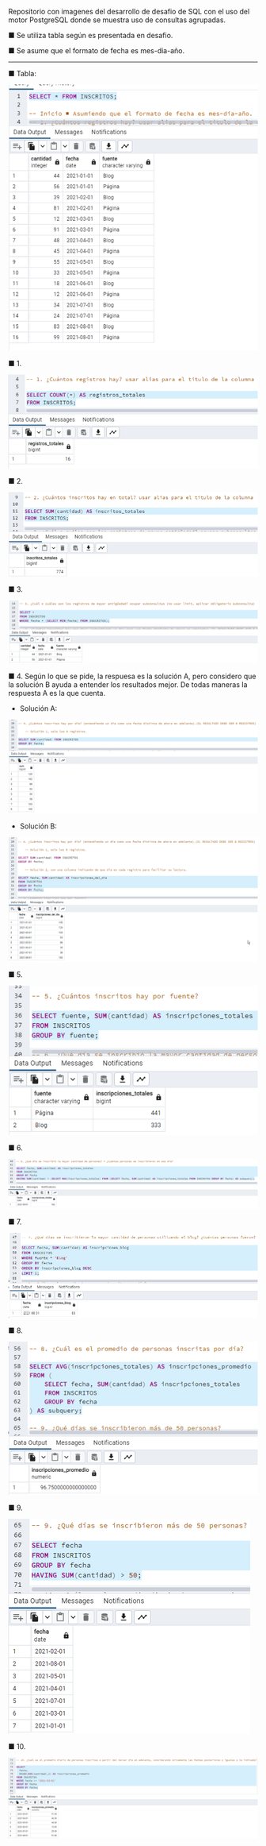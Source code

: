 Repositorio con imagenes del desarrollo de desafio de SQL con el uso del motor PostgreSQL donde se muestra uso de consultas agrupadas.

■ Se utiliza tabla según es presentada en desafio.

■ Se asume que el formato de fecha es mes-dia-año.

*********

■ Tabla:

![Tabla](img/0.png)

■ 1.

![Respuesta 1](img/1.png)

■ 2.

![Respuesta 2](img/2.png)

■ 3.

![Respuesta 3](img/3.png)

■ 4. Según lo que se pide, la respuesa es la solución A, pero considero que la solución B ayuda a entender los resultados mejor. De todas maneras la respuesta A es la que cuenta.

  * Solución A:

  ![Respuesta 4a](img/4a.png)

  * Solución B:

  ![Respuesta 4b](img/4b.png)
  
■ 5.

![Respuesta 5](img/5.png)

■ 6.

![Respuesta 6](img/6.png)

■ 7.

![Respuesta 7](img/7.png)

■ 8.

![Respuesta 8](img/8.png)

■ 9.

![Respuesta 9](img/9.png)

■ 10.

![Respuesta 10](img/10.png)



